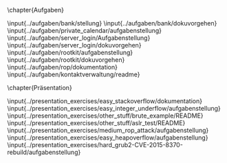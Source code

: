 \chapter{Aufgaben}

\input{../aufgaben/bank/stellung}
\input{../aufgaben/bank/dokuvorgehen}
\input{../aufgaben/private_calendar/aufgabenstellung}
\input{../aufgaben/server_login/Aufgabenstellung}
\input{../aufgaben/server_login/dokuvorgehen}
\input{../aufgaben/rootkit/aufgabenstellung}
\input{../aufgaben/rootkit/dokuvorgehen}
\input{../aufgaben/rop/dokumentation}
\input{../aufgaben/kontaktverwaltung/readme}

\chapter{Präsentation}

\input{../presentation_exercises/easy_stackoverflow/dokumentation}
\input{../presentation_exercises/easy_integer_underflow/aufgabenstellung}
\input{../presentation_exercises/other_stuff/brute_example/README}
\input{../presentation_exercises/other_stuff/aslr_test/README}
\input{../presentation_exercises/medium_rop_attack/aufgabenstellung}
\input{../presentation_exercises/easy_heapoverflow/aufgabenstellung}
\input{../presentation_exercises/hard_grub2-CVE-2015-8370-rebuild/aufgabenstellung}
